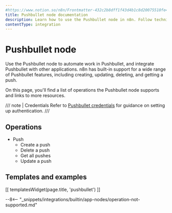 ```yaml
---
#https://www.notion.so/n8n/Frontmatter-432c2b8dff1f43d4b1c8d20075510fe4
title: Pushbullet node documentation
description: Learn how to use the Pushbullet node in n8n. Follow technical documentation to integrate Pushbullet node into your workflows.
contentType: integration
---
```


# Pushbullet node

Use the Pushbullet node to automate work in Pushbullet, and integrate Pushbullet with other applications. n8n has built-in support for a wide range of Pushbullet features, including creating, updating, deleting, and getting a push. 

On this page, you'll find a list of operations the Pushbullet node supports and links to more resources.

/// note | Credentials
Refer to [Pushbullet credentials](/integrations/builtin/credentials/pushbullet/) for guidance on setting up authentication. 
///

## Operations

* Push
    * Create a push
    * Delete a push
    * Get all pushes
    * Update a push

## Templates and examples

<!-- see https://www.notion.so/n8n/Pull-in-templates-for-the-integrations-pages-37c716837b804d30a33b47475f6e3780 -->
[[ templatesWidget(page.title, 'pushbullet') ]]

--8<-- "_snippets/integrations/builtin/app-nodes/operation-not-supported.md"
